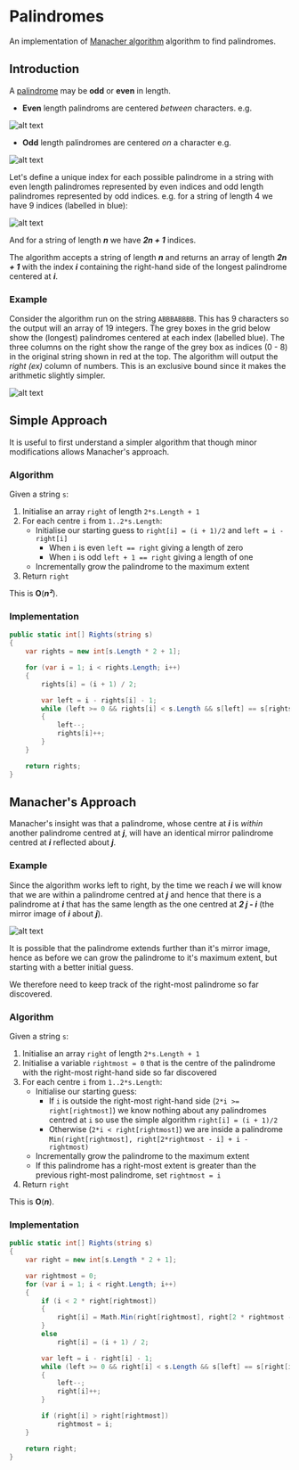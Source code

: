 # Palindromes

An implementation of [Manacher algorithm](https://en.wikipedia.org/wiki/Longest_palindromic_substring) algorithm to find palindromes.

## Introduction

A [palindrome](https://en.wikipedia.org/wiki/Palindrome) may be **odd** or **even** in length.
* **Even** length palindroms are centered *between* characters. e.g.

![alt text](https://github.com/rbec/Palindromes/blob/master/example_even_length.PNG)

* **Odd** length palindromes are centered *on* a character e.g.

![alt text](https://github.com/rbec/Palindromes/blob/master/example_odd_length.PNG)

Let's define a unique index for each possible palindrome in a string with even length palindromes represented by even indices and odd length palindromes represented by odd indices. e.g. for a string of length 4 we have 9 indices (labelled in blue):

![alt text](https://github.com/rbec/Palindromes/blob/master/example_indexes.PNG)

And for a string of length ***n*** we have ***2n + 1*** indices.

The algorithm accepts a string of length ***n*** and returns an array of length ***2n + 1*** with the index ***i*** containing the right-hand side of the longest palindrome centered at ***i***.

### Example
Consider the algorithm run on the string `ABBBABBBB`. This has 9 characters so the output will an array of 19 integers. The grey boxes in the grid below show the (longest) palindromes centered at each index (labelled blue). The three columns on the right show the range of the grey box as indices (0 - 8) in the original string shown in red at the top. The algorithm will output the *right (ex)* column of numbers. This is an exclusive bound since it makes the arithmetic slightly simpler.

![alt text](https://github.com/rbec/Palindromes/blob/master/example.PNG)

## Simple Approach
It is useful to first understand a simpler algorithm that though minor modifications allows Manacher's approach.

### Algorithm
Given a string `s`:
1. Initialise an array `right` of length `2*s.Length + 1`
2. For each centre `i` from `1..2*s.Length`:
   * Initialise our starting guess to `right[i] = (i + 1)/2` and `left = i - right[i]`
     * When `i` is even `left == right` giving a length of zero
     * When `i` is odd `left + 1 == right` giving a length of one
   * Incrementally grow the palindrome to the maximum extent
3. Return `right`

This is **O**(***n²***).

### Implementation
``` C#
public static int[] Rights(string s)
{
    var rights = new int[s.Length * 2 + 1];

    for (var i = 1; i < rights.Length; i++)
    {
        rights[i] = (i + 1) / 2;

        var left = i - rights[i] - 1;
        while (left >= 0 && rights[i] < s.Length && s[left] == s[rights[i]])
        {
            left--;
            rights[i]++;
        }
    }

    return rights;
}
```
## Manacher's Approach
Manacher's insight was that a palindrome, whose centre at ***i*** is *within* another palindrome centred at ***j***, will have an identical mirror palindrome centred at ***i*** reflected about ***j***.

### Example
Since the algorithm works left to right, by the time we reach ***i*** we will know that we are within a palindrome centred at ***j*** and hence that there is a palindrome at ***i*** that has the same length as the one centred at ***2 j - i*** (the mirror image of ***i*** about ***j***).

![alt text](https://github.com/rbec/Palindromes/blob/master/example_mirror.PNG)

It is possible that the palindrome extends further than it's mirror image, hence as before we can grow the palindrome to it's maximum extent, but starting with a better initial guess.

We therefore need to keep track of the right-most palindrome so far discovered.

### Algorithm
Given a string `s`:
1. Initialise an array `right` of length `2*s.Length + 1`
2. Initialise a variable `rightmost = 0` that is the centre of the palindrome with the right-most right-hand side so far discovered
3. For each centre `i` from `1..2*s.Length`:
   * Initialise our starting guess:
     * If `i` is outside the right-most right-hand side (`2*i >= right[rightmost]`) we know nothing about any palindromes centred at `i` so use the simple algorithm `right[i] = (i + 1)/2`
     * Otherwise (`2*i < right[rightmost]`) we are inside a palindrome `Min(right[rightmost], right[2*rightmost - i] + i - rightmost)`
   * Incrementally grow the palindrome to the maximum extent
   * If this palindrome has a right-most extent is greater than the previous right-most palindrome, set `rightmost = i`
4. Return `right`

This is **O**(***n***).

### Implementation
``` C#
public static int[] Rights(string s)
{
    var right = new int[s.Length * 2 + 1];

    var rightmost = 0;
    for (var i = 1; i < right.Length; i++)
    {
        if (i < 2 * right[rightmost])
        {
            right[i] = Math.Min(right[rightmost], right[2 * rightmost - i] + i - rightmost);
        }
        else
            right[i] = (i + 1) / 2;

        var left = i - right[i] - 1;
        while (left >= 0 && right[i] < s.Length && s[left] == s[right[i]])
        {
            left--;
            right[i]++;
        }

        if (right[i] > right[rightmost])
            rightmost = i;
    }

    return right;
}
 ```
